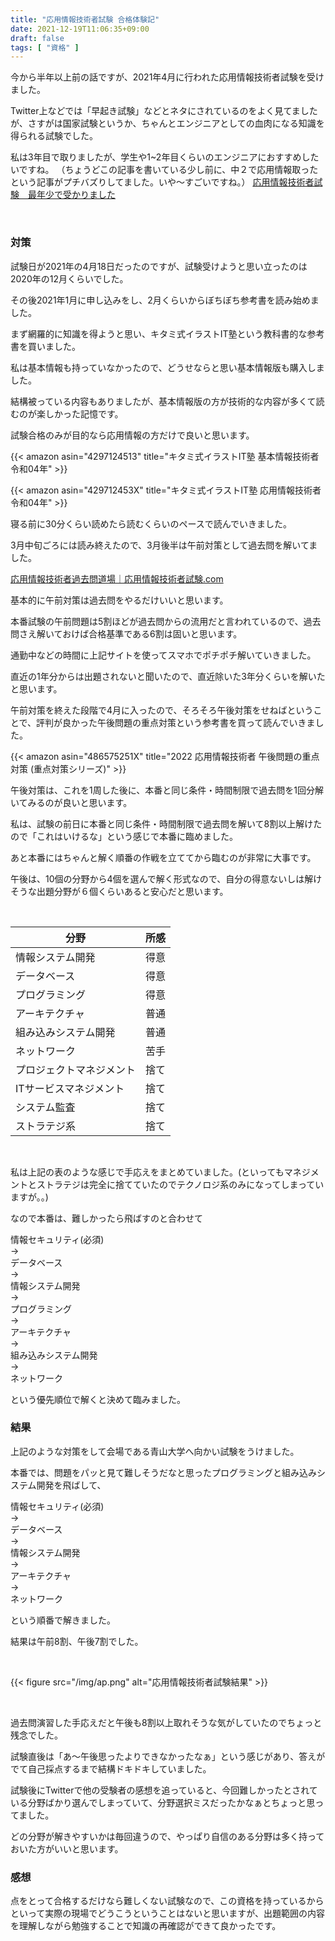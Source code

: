 ```yaml
---
title: "応用情報技術者試験 合格体験記"
date: 2021-12-19T11:06:35+09:00
draft: false
tags: [ "資格" ]
---
```


今から半年以上前の話ですが、2021年4月に行われた応用情報技術者試験を受けました。

Twitter上などでは「早起き試験」などとネタにされているのをよく見てましたが、さすがは国家試験というか、ちゃんとエンジニアとしての血肉になる知識を得られる試験でした。

私は3年目で取りましたが、学生や1~2年目くらいのエンジニアにおすすめしたいですね。
（ちょうどこの記事を書いている少し前に、中２で応用情報取ったという記事がプチバズりしてました。いや〜すごいですね。）
[応用情報技術者試験　最年少で受かりました](https://mono-0812.hatenablog.com/entry/2021/12/17/193027)

&nbsp;

### 対策
試験日が2021年の4月18日だったのですが、試験受けようと思い立ったのは2020年の12月くらいでした。

その後2021年1月に申し込みをし、2月くらいからぼちぼち参考書を読み始めました。

まず網羅的に知識を得ようと思い、キタミ式イラストIT塾という教科書的な参考書を買いました。

私は基本情報も持っていなかったので、どうせならと思い基本情報版も購入しました。

結構被っている内容もありましたが、基本情報版の方が技術的な内容が多くて読むのが楽しかった記憶です。

試験合格のみが目的なら応用情報の方だけで良いと思います。

{{< amazon asin="4297124513" title="キタミ式イラストIT塾 基本情報技術者 令和04年" >}}

{{< amazon asin="429712453X" title="キタミ式イラストIT塾 応用情報技術者 令和04年" >}}

寝る前に30分くらい読めたら読むくらいのペースで読んでいきました。

3月中旬ごろには読み終えたので、3月後半は午前対策として過去問を解いてました。

[応用情報技術者過去問道場｜応用情報技術者試験\.com](https://www.ap-siken.com/apkakomon.php)

基本的に午前対策は過去問をやるだけいいと思います。

本番試験の午前問題は5割ほどが過去問からの流用だと言われているので、過去問さえ解いておけば合格基準である6割は固いと思います。

通勤中などの時間に上記サイトを使ってスマホでポチポチ解いていきました。

直近の1年分からは出題されないと聞いたので、直近除いた3年分くらいを解いたと思います。

午前対策を終えた段階で4月に入ったので、そろそろ午後対策をせねばということで、評判が良かった午後問題の重点対策という参考書を買って読んでいきました。

{{< amazon asin="486575251X" title="2022 応用情報技術者 午後問題の重点対策 (重点対策シリーズ)" >}}

午後対策は、これを1周した後に、本番と同じ条件・時間制限で過去問を1回分解いてみるのが良いと思います。

私は、試験の前日に本番と同じ条件・時間制限で過去問を解いて8割以上解けたので「これはいけるな」という感じで本番に臨めました。

あと本番にはちゃんと解く順番の作戦を立ててから臨むのが非常に大事です。

午後は、10個の分野から4個を選んで解く形式なので、自分の得意ないしは解けそうな出題分野が６個くらいあると安心だと思います。

&nbsp;

|  分野  |  所感  |
| ---- | ---- |
|  情報システム開発  |  得意  |
|  データベース  |  得意  |
|  プログラミング  |  得意  |
|  アーキテクチャ  |  普通  |
|  組み込みシステム開発  |  普通  |
|  ネットワーク  |  苦手  |
|  プロジェクトマネジメント  |  捨て  |
|  ITサービスマネジメント  |  捨て  |
|  システム監査  |  捨て  |
|  ストラテジ系  |  捨て  |

&nbsp;

私は上記の表のような感じで手応えをまとめていました。(といってもマネジメントとストラテジは完全に捨てていたのでテクノロジ系のみになってしまっていますが。。)

なので本番は、難しかったら飛ばすのと合わせて
&nbsp;

情報セキュリティ(必須)\
→\
データベース\
→\
情報システム開発\
→\
プログラミング\
→\
アーキテクチャ\
→\
組み込みシステム開発\
→\
ネットワーク

という優先順位で解くと決めて臨みました。

### 結果
上記のような対策をして会場である青山大学へ向かい試験をうけました。

本番では、問題をパッと見て難しそうだなと思ったプログラミングと組み込みシステム開発を飛ばして、

情報セキュリティ(必須)\
→\
データベース\
→\
情報システム開発\
→\
アーキテクチャ\
→\
ネットワーク

という順番で解きました。

結果は午前8割、午後7割でした。

&nbsp;

{{< figure src="/img/ap.png" alt="応用情報技術者試験結果" >}}

&nbsp;

過去問演習した手応えだと午後も8割以上取れそうな気がしていたのでちょっと残念でした。

試験直後は「あ〜午後思ったよりできなかったなぁ」という感じがあり、答えがでて自己採点するまで結構ドキドキしていました。

試験後にTwitterで他の受験者の感想を追っていると、今回難しかったとされている分野ばかり選んでしまっていて、分野選択ミスだったかなぁとちょっと思ってました。

どの分野が解きやすいかは毎回違うので、やっぱり自信のある分野は多く持っておいた方がいいと思います。

### 感想
点をとって合格するだけなら難しくない試験なので、この資格を持っているからといって実際の現場でどうこうということはないと思いますが、出題範囲の内容を理解しながら勉強することで知識の再確認ができて良かったです。